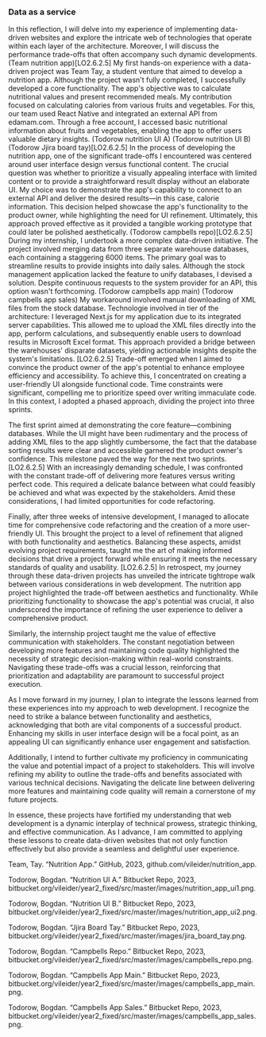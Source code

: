 ### Data as a service

In this reflection, I will delve into my experience of implementing data-driven websites and explore the intricate web of technologies that operate within each layer of the architecture. Moreover, I will discuss the performance trade-offs that often accompany such dynamic developments.
(Team nutrition app)[LO2.6.2.5]
My first hands-on experience with a data-driven project was Team Tay, a student venture that aimed to develop a nutrition app. Although the project wasn't fully completed, I successfully developed a core functionality. The app's objective was to calculate nutritional values and present recommended meals. My contribution focused on calculating calories from various fruits and vegetables. For this, our team used React Native and integrated an external API from edamam.com. Through a free account, I accessed basic nutritional information about fruits and vegetables, enabling the app to offer users valuable dietary insights.
(Todorow nutrition UI A)
(Todorow nutrition UI B)
(Todorow Jjira board tay)[LO2.6.2.5]
In the process of developing the nutrition app, one of the significant trade-offs I encountered was centered around user interface design versus functional content. The crucial question was whether to prioritize a visually appealing interface with limited content or to provide a straightforward result display without an elaborate UI. My choice was to demonstrate the app's capability to connect to an external API and deliver the desired results—in this case, calorie information. This decision helped showcase the app's functionality to the product owner, while highlighting the need for UI refinement. Ultimately, this approach proved effective as it provided a tangible working prototype that could later be polished aesthetically.
(Todorow campbells repo)[LO2.6.2.5]
During my internship, I undertook a more complex data-driven initiative. The project involved merging data from three separate warehouse databases, each containing a staggering 6000 items. The primary goal was to streamline results to provide insights into daily sales. Although the stock management application lacked the feature to unify databases, I devised a solution. Despite continuous requests to the system provider for an API, this option wasn't forthcoming.
(Todorow campbells app main)
(Todorow campbells app sales)
My workaround involved manual downloading of XML files from the stock database. Technologie involved in tier of the architecture: I leveraged Next.js for my application due to its integrated server capabilities. This allowed me to upload the XML files directly into the app, perform calculations, and subsequently enable users to download results in Microsoft Excel format. This approach provided a bridge between the warehouses' disparate datasets, yielding actionable insights despite the system's limitations.
[LO2.6.2.5]
Trade-off emerged when I aimed to convince the product owner of the app's potential to enhance employee efficiency and accessibility. To achieve this, I concentrated on creating a user-friendly UI alongside functional code. Time constraints were significant, compelling me to prioritize speed over writing immaculate code. In this context, I adopted a phased approach, dividing the project into three sprints.

The first sprint aimed at demonstrating the core feature—combining databases. While the UI might have been rudimentary and the process of adding XML files to the app slightly cumbersome, the fact that the database sorting results were clear and accessible garnered the product owner's confidence. This milestone paved the way for the next two sprints.
[LO2.6.2.5]
With an increasingly demanding schedule, I was confronted with the constant trade-off of delivering more features versus writing perfect code. This required a delicate balance between what could feasibly be achieved and what was expected by the stakeholders. Amid these considerations, I had limited opportunities for code refactoring.

Finally, after three weeks of intensive development, I managed to allocate time for comprehensive code refactoring and the creation of a more user-friendly UI. This brought the project to a level of refinement that aligned with both functionality and aesthetics. Balancing these aspects, amidst evolving project requirements, taught me the art of making informed decisions that drive a project forward while ensuring it meets the necessary standards of quality and usability.
[LO2.6.2.5]
In retrospect, my journey through these data-driven projects has unveiled the intricate tightrope walk between various considerations in web development. The nutrition app project highlighted the trade-off between aesthetics and functionality. While prioritizing functionality to showcase the app's potential was crucial, it also underscored the importance of refining the user experience to deliver a comprehensive product.

Similarly, the internship project taught me the value of effective communication with stakeholders. The constant negotiation between developing more features and maintaining code quality highlighted the necessity of strategic decision-making within real-world constraints. Navigating these trade-offs was a crucial lesson, reinforcing that prioritization and adaptability are paramount to successful project execution.

As I move forward in my journey, I plan to integrate the lessons learned from these experiences into my approach to web development. I recognize the need to strike a balance between functionality and aesthetics, acknowledging that both are vital components of a successful product. Enhancing my skills in user interface design will be a focal point, as an appealing UI can significantly enhance user engagement and satisfaction.

Additionally, I intend to further cultivate my proficiency in communicating the value and potential impact of a project to stakeholders. This will involve refining my ability to outline the trade-offs and benefits associated with various technical decisions. Navigating the delicate line between delivering more features and maintaining code quality will remain a cornerstone of my future projects.

In essence, these projects have fortified my understanding that web development is a dynamic interplay of technical prowess, strategic thinking, and effective communication. As I advance, I am committed to applying these lessons to create data-driven websites that not only function effectively but also provide a seamless and delightful user experience.

Team, Tay. “Nutrition App.” GitHub, 2023, github.com/vileider/nutrition_app. 

Todorow, Bogdan. “Nutrition UI A.” Bitbucket Repo, 2023, bitbucket.org/vileider/year2_fixed/src/master/images/nutrition_app_ui1.png. 

Todorow, Bogdan. “Nutrition UI B.” Bitbucket Repo, 2023, bitbucket.org/vileider/year2_fixed/src/master/images/nutrition_app_ui2.png. 

Todorow, Bogdan. “Jjira Board Tay.” Bitbucket Repo, 2023, bitbucket.org/vileider/year2_fixed/src/master/images/jira_board_tay.png. 

Todorow, Bogdan. “Campbells Repo.” Bitbucket Repo, 2023, bitbucket.org/vileider/year2_fixed/src/master/images/campbells_repo.png. 

Todorow, Bogdan. “Campbells App Main.” Bitbucket Repo, 2023, bitbucket.org/vileider/year2_fixed/src/master/images/campbells_app_main.png. 

Todorow, Bogdan. “Campbells App Sales.” Bitbucket Repo, 2023, bitbucket.org/vileider/year2_fixed/src/master/images/campbells_app_sales.png. 